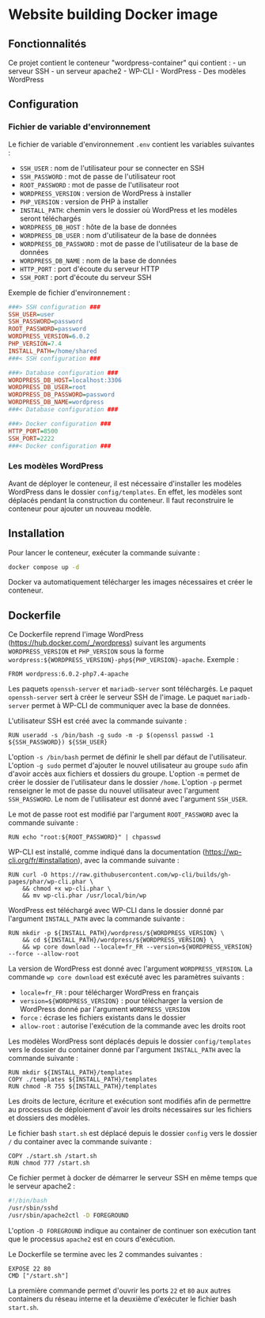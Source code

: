 # Website building Docker image

## Fonctionnalités
Ce projet contient le conteneur "wordpress-container" qui contient :
    - un serveur SSH
    - un serveur apache2
    - WP-CLI
    - WordPress
    - Des modèles WordPress

## Configuration
### Fichier de variable d'environnement
Le fichier de variable d'environnement `.env` contient les variables suivantes :
- `SSH_USER` : nom de l'utilisateur pour se connecter en SSH
- `SSH_PASSWORD` : mot de passe de l'utilisateur root
- `ROOT_PASSWORD` : mot de passe de l'utilisateur root
- `WORDPRESS_VERSION` : version de WordPress à installer
- `PHP_VERSION` : version de PHP à installer
- `INSTALL_PATH`: chemin vers le dossier où WordPress et les modèles seront téléchargés
- `WORDPRESS_DB_HOST` : hôte de la base de données
- `WORDPRESS_DB_USER` : nom d'utilisateur de la base de données
- `WORDPRESS_DB_PASSWORD` : mot de passe de l'utilisateur de la base de données
- `WORDPRESS_DB_NAME` : nom de la base de données
- `HTTP_PORT` : port d'écoute du serveur HTTP
- `SSH_PORT` : port d'écoute du serveur SSH

Exemple de fichier d'environnement :
```ini
###> SSH configuration ###
SSH_USER=user
SSH_PASSWORD=password
ROOT_PASSWORD=password
WORDPRESS_VERSION=6.0.2
PHP_VERSION=7.4
INSTALL_PATH=/home/shared
###< SSH configuration ###

###> Database configuration ###
WORDPRESS_DB_HOST=localhost:3306
WORDPRESS_DB_USER=root
WORDPRESS_DB_PASSWORD=password
WORDPRESS_DB_NAME=wordpress
###< Database configuration ###

###> Docker configuration ###
HTTP_PORT=8500
SSH_PORT=2222
###< Docker configuration ###
```
### Les modèles WordPress
Avant de déployer le conteneur, il est nécessaire d'installer les modèles WordPress dans le dossier `config/templates`.
En effet, les modèles sont déplacés pendant la construction du conteneur. Il faut reconstruire le conteneur pour ajouter un nouveau modèle.

## Installation
Pour lancer le conteneur, exécuter la commande suivante :
```sh
docker compose up -d
```
Docker va automatiquement télécharger les images nécessaires et créer le conteneur.

## Dockerfile
Ce Dockerfile reprend l'image WordPress (https://hub.docker.com/_/wordpress) suivant les arguments `WORDPRESS_VERSION` et `PHP_VERSION` sous la forme  `wordpress:${WORDPRESS_VERSION}-php${PHP_VERSION}-apache`.
Exemple :
```docker
FROM wordpress:6.0.2-php7.4-apache
```

Les paquets  `openssh-server` et `mariadb-server` sont téléchargés.
Le paquet `openssh-server` sert à créer le serveur SSH de l'image.
Le paquet `mariadb-server` permet à WP-CLI de communiquer avec la base de données.

L'utilisateur SSH est créé avec la commande suivante :
```docker
RUN useradd -s /bin/bash -g sudo -m -p $(openssl passwd -1 ${SSH_PASSWORD}) ${SSH_USER}
```
L'option `-s /bin/bash` permet de définir le shell par défaut de l'utilisateur.
L'option `-g sudo` permet d'ajouter le nouvel utilisateur au groupe `sudo` afin d'avoir accès aux fichiers et dossiers du groupe.
L'option `-m` permet de créer le dossier de l'utilisateur dans le dossier `/home`.
L'option `-p` permet renseigner le mot de passe du nouvel utilisateur avec l'argument `SSH_PASSWORD`.
Le nom de l'utilisateur est donné avec l'argument `SSH_USER`.

Le mot de passe root est modifié par l'argument `ROOT_PASSWORD` avec la commande suivante :
```docker
RUN echo "root:${ROOT_PASSWORD}" | chpasswd
```

WP-CLI est installé, comme indiqué dans la documentation (https://wp-cli.org/fr/#installation), avec la commande suivante :
```docker
RUN curl -O https://raw.githubusercontent.com/wp-cli/builds/gh-pages/phar/wp-cli.phar \
	&& chmod +x wp-cli.phar \
	&& mv wp-cli.phar /usr/local/bin/wp
```

WordPress est téléchargé avec WP-CLI dans le dossier donné par l'argument `INSTALL_PATH`  avec la commande suivante :
```docker
RUN mkdir -p ${INSTALL_PATH}/wordpress/${WORDPRESS_VERSION} \
	&& cd ${INSTALL_PATH}/wordpress/${WORDPRESS_VERSION} \
	&& wp core download --locale=fr_FR --version=${WORDPRESS_VERSION} --force --allow-root
```
La version de WordPress est donné avec l'argument `WORDPRESS_VERSION`.
La commande `wp core download` est exécuté avec les paramètres suivants :
- `locale=fr_FR` : pour télécharger WordPress en français
- `version=${WORDPRESS_VERSION}` : pour télécharger la version de WordPress donné par l'argument `WORDPRESS_VERSION`
- `force` : écrase les fichiers existants dans le dossier
- `allow-root` : autorise l'exécution de la commande avec les droits root

Les modèles WordPress sont déplacés depuis le dossier `config/templates` vers le dossier du container donné par l'argument `INSTALL_PATH` avec la commande suivante :
```docker
RUN mkdir ${INSTALL_PATH}/templates
COPY ./templates ${INSTALL_PATH}/templates
RUN chmod -R 755 ${INSTALL_PATH}/templates
```
Les droits de lecture, écriture et exécution sont modifiés afin de permettre au processus de déploiement d'avoir les droits nécessaires sur les fichiers et dossiers des modèles.

Le fichier bash `start.sh` est déplacé depuis le dossier `config` vers le dossier `/` du container avec la commande suivante :
```docker
COPY ./start.sh /start.sh
RUN chmod 777 /start.sh
```
Ce fichier permet à docker de démarrer le serveur SSH en même temps que le serveur apache2 :
```bash
#!/bin/bash
/usr/sbin/sshd
/usr/sbin/apache2ctl -D FOREGROUND
```
L'option `-D FOREGROUND` indique au container de continuer son exécution tant que le processus `apache2` est en cours d'exécution.

Le Dockerfile se termine avec les 2 commandes suivantes :
```docker
EXPOSE 22 80
CMD ["/start.sh"]
```
La première commande permet d'ouvrir les ports `22` et `80` aux autres containers du réseau interne et la deuxième d'exécuter le fichier bash `start.sh`.
